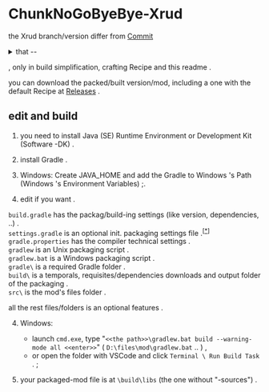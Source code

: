 # ChunkNoGoByeBye-Xrud

the Xrud branch/version differ from [Commit](https://github.com/LexManos/ChunkNoGoByeBye/commit/ba0877e9a03615c8943cc9f9548903a85196857f)

<details><summary>that --</summary>

 make this [[link]](https://github.com/LexManos/ChunkNoGoByeBye/tree/ba0877e9a03615c8943cc9f9548903a85196857f) Tree/stage
of [ChunkNoGoByeBye](https://github.com/LexManos/ChunkNoGoByeBye/tree/master)

</details>

, only in build simplification, crafting Recipe and this readme .

you can download the packed/built version/mod, including a one with the default Recipe at [Releases](https://github.com/irvnriir/ChunkNoGoByeBye/releases) .

## edit and build

1. you need to install Java (SE) Runtime Environment or Development Kit (Software -DK) .
2. install Gradle .
3. Windows: Create JAVA_HOME and add the Gradle to Windows 's Path (Windows 's Environment Variables) ;.

4. edit if you want .

`build.gradle` has the packag/build-ing settings (like version, dependencies, ..) .  
`settings.gradle` is an optional init. packaging settings file .<sup>[[*](https://docs.gradle.org/current/userguide/build_lifecycle.html)]</sup>  
`gradle.properties` has the compiler technical settings .  
`gradlew` is an Unix packaging script .  
`gradlew.bat` is a Windows packaging script .  
`gradle\` is a required Gradle folder .  
`build\` is a temporals, requisites/dependencies downloads and output folder of the packaging .  
`src\` is the mod's files folder .

all the rest files/folders is an optional features .

4. Windows: 
	* launch `cmd.exe`, type "`<<the path>>\gradlew.bat build --warning-mode all <<enter>>`" ( `D:\files\mod\gradlew.bat` .. ) ,
	* or open the folder with VSCode and click `Terminal \ Run Build Task` . ;

5. your packaged-mod file is at `\build\libs` (the one without "-sources") .